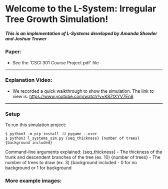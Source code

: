 # Welcome to the L-System: Irregular Tree Growth Simulation!
##### This is an implementation of L-Systems developed by Amanda Showler and Joshua Trower

### Paper:
- See the 'CSCI 301 Course Project.pdf' file

---

### Explanation Video:
- We recorded a quick walkthrough to show the simulation. The link to view is: https://www.youtube.com/watch?v=K87tXYV7En8

---
### Setup
To run this simulation project:

```
$ python3 -m pip install -U pygame --user
$ python3 l_systems_sim.py {seq_thickness} {number of trees} {background included}
```

Command-line arguments explained:
{seq_thickness} - The thickness of the trunk and descendent branches of the tree (ex. 10)
{number of trees} - The number of trees to draw (ex. 3)
{background included - 0 for no background or 1 for background

### More example images:
